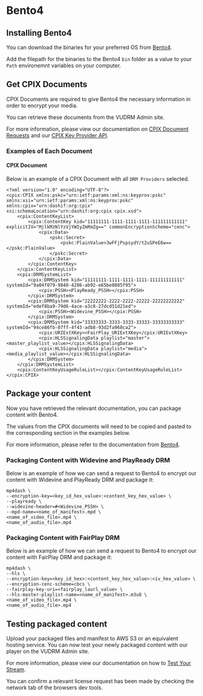 # Bento4

## Installing Bento4

You can download the binaries for your preferred OS from [Bento4](https://www.bento4.com/downloads/).

Add the filepath for the binaries to the Bento4 `bin` folder as a value to your `Path` environemnt variables on your computer.

## Get CPIX Documents

CPIX Documents are required to give Bento4 the necessary information in order to encrypt your media.

You can retrieve these documents from the VUDRM Admin site. 

For more information, please view our documentation on [CPIX Document Requests](https://docs.vualto.com/projects/vudrm/en/latest/UserGuide/VUDRM-Admin.html#vudrm-encryption-keys) and our [CPIX Key Provider API](https://docs.vualto.com/projects/vudrm/en/latest/DeveloperDocumentation/VUDRM-key-provision.html#cpix-key-provider-api).

### Examples of Each Document

#### CPIX Document

Below is an example of a CPIX Document with all `DRM Providers` selected. 

```
<?xml version="1.0" encoding="UTF-8"?>
<cpix:CPIX xmlns:pskc="urn:ietf:params:xml:ns:keyprov:pskc" xmlns:xsi="urn:ietf:params:xml:ns:keyprov:pskc" xmlns:cpix="urn:dashif:org:cpix" xsi:schemaLocation="urn:dashif:org:cpix cpix.xsd">
    <cpix:ContentKeyList>
        <cpix:ContentKey kid="11111111-1111-1111-1111-111111111111" explicitIV="MjlkMzNlYzVjYWIyZmRmZg==" commonEncryptionScheme="cenc">
            <cpix:Data>
                <pskc:Secret>
                    <pskc:PlainValue>3wFFjPspsydY/t2uSPeE6w==</pskc:PlainValue>
                </pskc:Secret>
            </cpix:Data>
        </cpix:ContentKey>
    </cpix:ContentKeyList>
    <cpix:DRMSystemList>
        <cpix:DRMSystem kid="11111111-1111-1111-1111-111111111111" systemId="9a04f079-9840-4286-ab92-e65be0885f95">
            <cpix:PSSH><PlayReady_PSSH></cpix:PSSH>
        </cpix:DRMSystem>
        <cpix:DRMSystem kid="22222222-2222-2222-22222-22222222222" systemId="edef8ba9-79d6-4ace-a3c8-27dcd51d21ed">
            <cpix:PSSH><Widevine_PSSH></cpix:PSSH>
        </cpix:DRMSystem>
        <cpix:DRMSystem kid="33333333-3333-3333-33333-33333333333" systemId="94ce86fb-07ff-4f43-adb8-93d2fa968ca2">
            <cpix:URIExtXKey><FairPlay_URIExtXKey</cpix:URIExtXKey>
            <cpix:HLSSignalingData playlist="master"><master_playlist_value></cpix:HLSSignalingData>
            <cpix:HLSSignalingData playlist="media"><media_playlist_value></cpix:HLSSignalingData>
        </cpix:DRMSystem>
    </cpix:DRMSystemList>
    <cpix:ContentKeyUsageRuleList></cpix:ContentKeyUsageRuleList>
</cpix:CPIX>
```

## Package your content

Now you have retrieved the relevant documentation, you can package content with Bento4.

The values from the CPIX documents will need to be copied and pasted to the corresponding section in the examples below.

For more information, please refer to the documentation from [Bento4](https://www.bento4.com/documentation/mp4dash/).

### Packaging Content with Widevine and PlayReady DRM

Below is an example of how we can send a request to Bento4 to encrypt our content with Widevine and PlayReady DRM and package it:

```text
mp4dash \
--encryption-key=<key_id_hex_value>:<content_key_hex_value> \
--playready \
--widevine-header=#<Widevine_PSSH> \
--mpd-name=<name_of_manifest>.mpd \
<name_of_video_file>.mp4 \
<name_of_audio_file>.mp4
```

### Packaging Content with FairPlay DRM

Below is an example of how we can send a request to Bento4 to encrypt our content with FairPlay DRM and package it:

```text
mp4dash \
--hls \
--encryption-key=<key_id_hex>:<content_key_hex_value>:<iv_hex_value> \
--encryption-cenc-scheme=cbcs \
--fairplay-key-uri=<fairplay_laurl_value> \
--hls-master-playlist-name=<name_of_manifest>.m3u8 \
<name_of_video_file>.mp4 \
<name_of_audio_file>.mp4
```

## Testing packaged content

Upload your packaged files and manifest to AWS S3 or an equivalent hosting service. You can now test your newly packaged content with our player on the VUDRM Admin site.

For more information, please view our documentation on how to [Test Your Stream](https://docs.vualto.com/projects/vudrm/en/latest/UserGuide/VUDRM-Admin.html#test-your-stream).

You can confirm a relevant license request has been made by checking the network tab of the browsers dev tools.